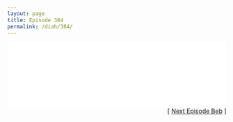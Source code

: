 ```yaml
---
layout: page
title: Episode 384
permalink: /diah/384/
---
```


<iframe allowfullscreen="true" frameborder="0" style="width:100%;" marginheight="0" marginwidth="0" mozallowfullscreen="true" scrolling="NO" src="//gdriveplayer.us/embed2.php?link=xnsnjX1H6xg7XtNZb96F7gOrcTha4AdFhTPX2kkF4GRwSBfLXXCweZTa38JNgZpukPyRZNtYzCAvByA6tk5f992JGQGiUjZFATWBKTE0spGhJTJHpsyjkcYKb8xSyoQhxHfA5Q16D2rMvGNgqx9ULM3B3xHH4p76rMc4BhVg3xOrlJ6NEqcBSX1ifRi43g2%252Fcde5OtmXQ26uqxEgenqJQf&amp;no_adult=yes" webkitallowfullscreen="true"></iframe>

<div align="right">[ <a href="/diah/385/">Next Episode Beb</a> ]</div>

